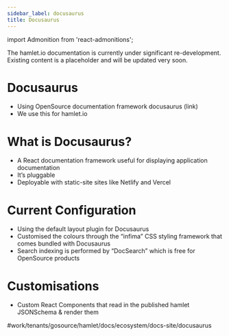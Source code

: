```yaml
---
sidebar_label: docusaurus
title: Docusaurus
---
```

import Admonition from 'react-admonitions';

<Admonition type="warning" title="Under Construction">
The hamlet.io documentation is currently under significant re-development. Existing content is a placeholder and will be updated very soon.
</Admonition>

# Docusaurus
* Using OpenSource documentation framework docusaurus (link)
* We use this for hamlet.io

# What is Docusaurus?
* A React documentation framework useful for displaying application documentation
* It’s pluggable
* Deployable with static-site sites like Netlify and Vercel

# Current Configuration
* Using the default layout plugin for Docusaurus
* Customised the colours through the “infima” CSS styling framework that comes bundled with Docusaurus
* Search indexing is performed by “DocSearch” which is free for OpenSource products 

# Customisations
* Custom React Components that read in the published hamlet JSONSchema & render them

#work/tenants/gosource/hamlet/docs/ecosystem/docs-site/docusaurus